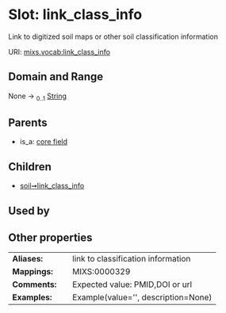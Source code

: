 
# Slot: link_class_info


Link to digitized soil maps or other soil classification information

URI: [mixs.vocab:link_class_info](https://w3id.org/mixs/vocab/link_class_info)


## Domain and Range

None &#8594;  <sub>0..1</sub> [String](types/String.md)

## Parents

 *  is_a: [core field](core_field.md)

## Children

 *  [soil➞link_class_info](soil_link_class_info.md)

## Used by


## Other properties

|  |  |  |
| --- | --- | --- |
| **Aliases:** | | link to classification information |
| **Mappings:** | | MIXS:0000329 |
| **Comments:** | | Expected value: PMID,DOI or url |
| **Examples:** | | Example(value='', description=None) |

